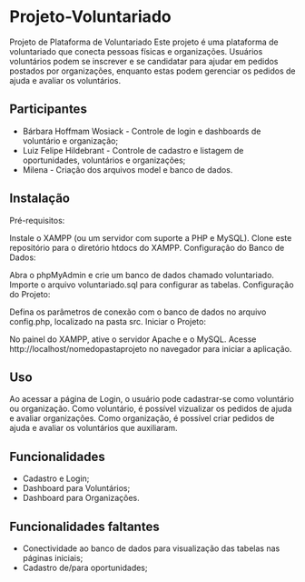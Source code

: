 # Projeto-Voluntariado
 
Projeto de Plataforma de Voluntariado
Este projeto é uma plataforma de voluntariado que conecta pessoas físicas e organizações. Usuários voluntários podem se inscrever e se candidatar para ajudar em pedidos postados por organizações, enquanto estas podem gerenciar os pedidos de ajuda e avaliar os voluntários.

## Participantes
- Bárbara Hoffmam Wosiack - Controle de login e dashboards de voluntário e organização;
- Luiz Felipe Hildebrant - Controle de cadastro e listagem de oportunidades, voluntários e organizações;
- Milena - Criação dos arquivos model e banco de dados.

## Instalação
Pré-requisitos:

Instale o XAMPP (ou um servidor com suporte a PHP e MySQL).
Clone este repositório para o diretório htdocs do XAMPP.
Configuração do Banco de Dados:

Abra o phpMyAdmin e crie um banco de dados chamado voluntariado.
Importe o arquivo voluntariado.sql para configurar as tabelas.
Configuração do Projeto:

Defina os parâmetros de conexão com o banco de dados no arquivo config.php, localizado na pasta src.
Iniciar o Projeto:

No painel do XAMPP, ative o servidor Apache e o MySQL.
Acesse http://localhost/nomedopastaprojeto no navegador para iniciar a aplicação.


## Uso
Ao acessar a página de Login, o usuário pode cadastrar-se como voluntário ou organização.
Como voluntário, é possível vizualizar os pedidos de ajuda e avaliar organizações.
Como organização, é possível criar pedidos de ajuda e avaliar os voluntários que auxiliaram.


## Funcionalidades
- Cadastro e Login;
- Dashboard para Voluntários;
- Dashboard para Organizações.

## Funcionalidades faltantes
- Conectividade ao banco de dados para visualização das tabelas nas páginas iniciais;
- Cadastro de/para oportunidades;
